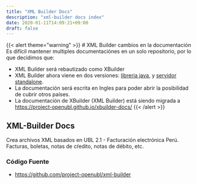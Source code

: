 ```yaml
---
title: "XML Builder Docs"
description: "xml-builder docs index"
date: 2020-01-11T14:09:21+09:00
draft: false
---
```


{{< alert theme="warning" >}} # XML Builder cambios en la documentación
Es difícil mantener multiples documentaciónes en un solo repositorio, por lo que decidimos que:
- XML Builder será rebautizado como XBuilder
- XML Builder ahora viene en dos versiones: [libreria java](https://github.com/project-openubl/xbuilder), y [servidor standalone](https://github.com/project-openubl/xml-builder).
- La documentación será escrita en Ingles para poder abrir la posibilidad de cubrir otros países.
- La documentación de XBuilder (XML Builder) está siendo migrada a https://project-openubl.github.io/xbuilder-docs/
{{< /alert >}}

## XML-Builder Docs

Crea archivos XML basados en UBL 2.1 - Facturación electrónica Perú. Facturas, boletas, notas de cŕedito, notas de débito, etc.

### Código Fuente

- https://github.com/project-openubl/xml-builder
